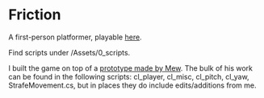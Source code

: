 # Friction
A first-person platformer, playable [here](https://wjreynard.itch.io/friction).

Find scripts under /Assets/0_scripts.

I built the game on top of a [prototype made by Mew](https://www.youtube.com/watch?v=A6AGmOCztP4). The bulk of his work can be found in the following scripts: cl_player, cl_misc, cl_pitch, cl_yaw, StrafeMovement.cs, but in places they do include edits/additions from me.

